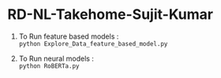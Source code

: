 # RD-NL-Takehome-Sujit-Kumar
1. To Run feature based models : <br/>
    ```python Explore_Data_feature_based_model.py```

3. To Run neural  models :<br />
    ```python RoBERTa.py```
